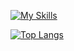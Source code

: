 
[![My Skills](https://skillicons.dev/icons?i=kotlin,java,js,dart,androidstudio,flutter,mysql,firebase,git,github,linux)](https://skillicons.dev)

[![Top Langs](https://github-readme-stats.vercel.app/api/top-langs/?username=SamuelWakoli&theme=merko&layout=compact&langs_count=8&access_token=<PAT>)](https://github.com/SamuelWakoli/github-readme-stats)

<!-- [![Samuel Wakoli's GitHub stats](https://github-readme-stats.vercel.app/api?username=SamuelWakoli&show_icons=true&theme=radical)](https://github.com/SamuelWakoli/github-readme-stats)
